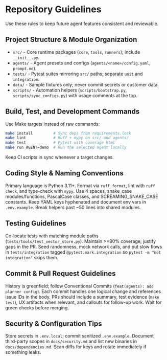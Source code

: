 # Repository Guidelines

Use these rules to keep future agent features consistent and reviewable.

## Project Structure & Module Organization
- `src/` - Core runtime packages (`core`, `tools`, `runners`); include `__init__.py`.
- `agents/` - Agent presets and configs (`agents/<name>/config.yaml`, `prompt.md`).
- `tests/` - Pytest suites mirroring `src/` paths; separate `unit` and `integration`.
- `data/` - Sample fixtures only; never commit secrets or customer data.
- `scripts/` - Automation helpers (`scripts/bootstrap.py`, `scripts/sync_configs.py`) with usage comments at the top.

## Build, Test, and Development Commands
Use Make targets instead of raw commands:
```bash
make install         # Sync deps from requirements.lock
make lint            # Ruff + mypy on src/ and agents/
make test            # Pytest with coverage html
make run AGENT=demo  # Run the selected agent locally
```
Keep CI scripts in sync whenever a target changes.

## Coding Style & Naming Conventions
Primary language is Python 3.11+. Format via `ruff format`, lint with `ruff check`, and type-check with `mypy`. Use 4 spaces, snake_case modules/functions, PascalCase classes, and SCREAMING_SNAKE_CASE constants. Keep YAML keys hyphenated and document env vars in `.env.example`. Break helpers past ~50 lines into shared modules.

## Testing Guidelines
Co-locate tests with matching module paths (`tests/tools/test_vector_store.py`). Maintain >=80% coverage; justify gaps in the PR. Seed randomness, mock network calls, and put slow flows in `tests/integration` tagged `@pytest.mark.integration` so `pytest -m "not integration"` skips them.

## Commit & Pull Request Guidelines
History is greenfield; follow Conventional Commits (`feat(agents): add planner config`). Each commit handles one logical change and references issue IDs in the body. PRs should include a summary, test evidence (`make test`), UX artifacts when relevant, and callouts for follow-up work. Wait for green checks before merging.

## Security & Configuration Tips
Store secrets in `.env.local`; commit sanitized `.env.example`. Document third-party scopes in `docs/security.md` and list new binaries in `docs/dependencies.md`. Scan diffs for keys and rotate immediately if something leaks.
